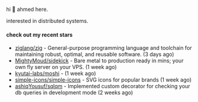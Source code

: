 hi 👋 ahmed here.

interested in distributed systems.

#### check out my recent stars

- [ziglang/zig](https://github.com/ziglang/zig) - General-purpose programming language and toolchain for maintaining robust, optimal, and reusable software. (3 days ago)
- [MightyMoud/sidekick](https://github.com/MightyMoud/sidekick) - Bare metal to production ready in mins; your own fly server on your VPS. (1 week ago)
- [kyutai-labs/moshi](https://github.com/kyutai-labs/moshi) -  (1 week ago)
- [simple-icons/simple-icons](https://github.com/simple-icons/simple-icons) - SVG icons for popular brands (1 week ago)
- [ashiqYousuf/sqlqm](https://github.com/ashiqYousuf/sqlqm) - Implemented custom decorator for checking your db queries in development mode (2 weeks ago)

